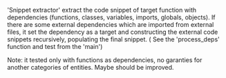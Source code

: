 
'Snippet extractor' extract the code snippet of target function with dependencies (functions, classes, variables, imports, globals, objects). 
If there are some external dependencies which are imported from external files, it set the dependency as a target and constructing the external code snippets recursively, populating the final snippet.
( See the 'process_deps' function and test from the 'main')

Note: it tested only with functions as dependencies, no garanties for another categories of entities. Maybe should be improved.
